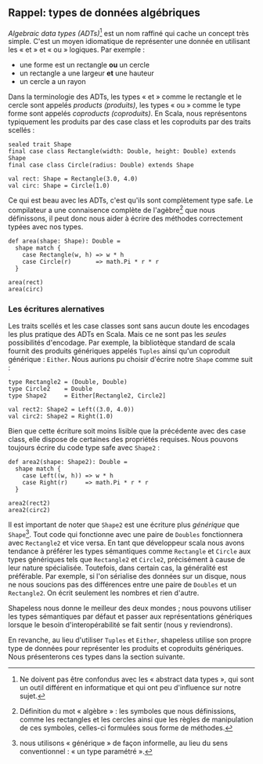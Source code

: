 ## Rappel: types de données algébriques

*Algebraic data types (ADTs)*[^adts]
est un nom raffiné qui cache un concept très simple.
C'est un moyen idiomatique de représenter une donnée
en utilisant les « et » et « ou » logiques. Par exemple :


 - une forme est un rectangle **ou** un cercle
 - un rectangle a une largeur **et** une hauteur
 - un cercle a un rayon

[^adts]: Ne doivent pas être confondus avec les « abstract data types »,
qui sont un outil différent en informatique et qui ont
peu d'influence sur notre sujet.

Dans la terminologie des ADTs, 
les types « et » comme le rectangle et le cercle sont appelés *products (produits)*,
les types « ou » comme le type forme sont appelés *coproducts (coproduits)*.
En Scala, nous représentons typiquement les produits par des case class 
et les coproduits par des traits scellés :


```tut:book:silent
sealed trait Shape
final case class Rectangle(width: Double, height: Double) extends Shape
final case class Circle(radius: Double) extends Shape

val rect: Shape = Rectangle(3.0, 4.0)
val circ: Shape = Circle(1.0)
```

Ce qui est beau avec les ADTs, c'est qu'ils sont complètement type safe.
Le compilateur a une connaisence complète de l'agèbre[^algebra] 
que nous définissons, il peut donc nous aider à écrire des méthodes
correctement typées avec nos types.

[^algebra]: Définition du mot « algèbre » : les symboles que nous définissions, comme les rectangles et les cercles ainsi que les règles de manipulation de ces symboles, celles-ci formulées sous forme de méthodes.

```tut:book:silent
def area(shape: Shape): Double =
  shape match {
    case Rectangle(w, h) => w * h
    case Circle(r)       => math.Pi * r * r
  }
```

```tut:book
area(rect)
area(circ)
```

### Les écritures alernatives

Les traits scellés et les case classes sont sans aucun doute
les encodages les plus pratique des ADTs en Scala.
Mais ce ne sont pas les *seules* possibilités d'encodage.
Par exemple, la bibliotèque standard de scala fournit
des produits génériques appelés `Tuples`
ainsi qu'un coproduit générique : `Either`.
Nous aurions pu choisir d'écrire notre `Shape` comme suit :

```tut:book:silent
type Rectangle2 = (Double, Double)
type Circle2    = Double
type Shape2     = Either[Rectangle2, Circle2]

val rect2: Shape2 = Left((3.0, 4.0))
val circ2: Shape2 = Right(1.0)
```
Bien que cette écriture soit moins lisible que la précédente avec des case class, 
elle dispose de certaines des propriétés requises.
Nous pouvons toujours écrire du code type safe avec `Shape2` :

```tut:book:silent
def area2(shape: Shape2): Double =
  shape match {
    case Left((w, h)) => w * h
    case Right(r)     => math.Pi * r * r
  }
```

```tut:book
area2(rect2)
area2(circ2)
```

Il est important de noter que `Shape2` est une écriture plus *générique* que `Shape`[^generic].
Tout code qui fonctionne avec une paire de `Doubles` 
fonctionnera avec `Rectangle2` et vice versa.
En tant que développeur scala nous avons tendance à préférer
les types sémantiques comme `Rectangle` et `Circle`
aux types génériques tels que `Rectangle2` et `Circle2`,
précisément à cause de leur nature spécialisée.
Toutefois, dans certain cas, la généralité est préférable.
Par exemple, si l'on sérialise des données sur un disque,
nous ne nous soucions pas des différences entre une paire de `Doubles`
et un `Rectangle2`. On écrit seulement les nombres et rien d'autre.

Shapeless nous donne le meilleur des deux mondes ;
nous pouvons utiliser les types sémantiques par défaut 
et passer aux représentations génériques lorsque le besoin
d'interopérabilité se fait sentir (nous y reviendrons).

En revanche, au lieu d'utiliser `Tuples` et `Either`,
shapeless utilise son propre type de données pour 
représenter les produits et coproduits génériques.
Nous présenterons ces types dans la section suivante.

[^generic]: nous utilisons « générique » de façon informelle,
au lieu du sens conventionnel : « un type paramétré ».
